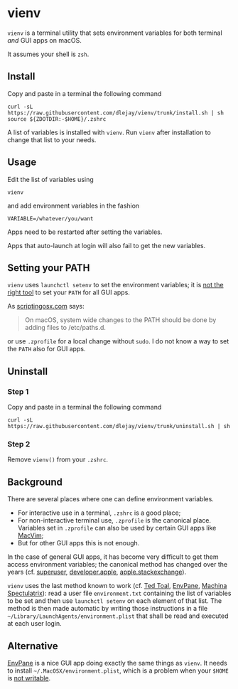 # vienv

`vienv` is a terminal utility that sets environment variables for both terminal _and_ GUI apps on macOS.

It assumes your shell is `zsh`.

## Install

Copy and paste in a terminal the following command
```
curl -sL https://raw.githubusercontent.com/dlejay/vienv/trunk/install.sh | sh
source ${ZDOTDIR:-$HOME}/.zshrc
```
A list of variables is installed with `vienv`.
Run `vienv` after installation to change that list to your needs.

## Usage
Edit the list of variables using
```
vienv
```
and add environment variables in the fashion
```
VARIABLE=/whatever/you/want
```
Apps need to be restarted after setting the variables.

Apps that auto-launch at login will also fail to get the new variables.

## Setting your PATH
`vienv` uses `launchctl setenv` to set the environment variables;
it is [not the right tool](https://github.com/hschmidt/EnvPane#why-cant-i-set-path-with-envpane) to set your `PATH`
for all GUI apps.

As [scriptingosx.com](https://scriptingosx.com/2019/06/moving-to-zsh-part-2-configuration-files/) says:
> On macOS, system wide changes to the PATH should be done by adding files to /etc/paths.d.

or use `.zprofile` for a local change without `sudo`.
I do not know a way to set the `PATH` also for GUI apps.

## Uninstall

### Step 1
Copy and paste in a terminal the following command
```
curl -sL https://raw.githubusercontent.com/dlejay/vienv/trunk/uninstall.sh | sh
```

### Step 2
Remove `vienv()` from your `.zshrc`.

## Background

There are several places where one can define environment variables.
* For interactive use in a terminal, `.zshrc` is a good place;
* For non-interactive terminal use, `.zprofile` is the canonical place.
Variables set in `.zprofile` can also be used by certain GUI apps like [MacVim](https://macvim-dev.github.io/macvim/);
* But for other GUI apps this is not enough.

In the case of general GUI apps, it has become very difficult to get them access environment variables;
the canonical method has changed over the years
(cf. [superuser](https://superuser.com/questions/476752/setting-environment-variables-in-os-x-for-gui-applications),
[developer.apple](https://developer.apple.com/forums/thread/74371),
[apple.stackexchange](https://apple.stackexchange.com/questions/389023/setting-gui-visible-environment-variables-with-os-catalina)).

`vienv` uses the last method known to work
(cf. [Ted Toal](https://superuser.com/questions/1609942/how-to-set-environment-variables-on-macos-using-a-gui),
[EnvPane](https://github.com/hschmidt/EnvPane), [Machina Spectulatrix](https://mansfield-devine.com/speculatrix/2019/03/quicktip-setting-paths-on-macos/)):
read a user file `environment.txt` containing the list of variables to be set
and then use `launchctl setenv` on each element of that list. The method is then made automatic by writing those instructions
in a file `~/Library/LaunchAgents/environment.plist` that shall be read and executed at each user login.

## Alternative

[EnvPane](https://github.com/hschmidt/EnvPane) is a nice GUI app doing exactly the same things as `vienv`.
It needs to install `~/.MacOSX/environment.plist`,
which is a problem when your `$HOME` is [not writable](https://soc.me/standards/defending-home).
